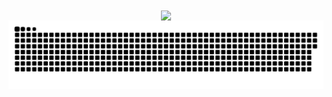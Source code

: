 <center><img src="https://rishavanand.github.io/static/images/greetings.gif" align="center" style="width: 70%" /> <center>
<img align="center" src="https://github.com/brenoepics/github-stats/blob/actions_branch/generated_images/github-snake.svg" />
